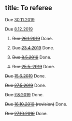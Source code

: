 title: To referee
---
Due [30.11.2019](pitrik2019)

Due [8.12.2019](podsedkowska2019)




1. <del>Due [26.1.2019](gour2019)</del> Done.

1. <del>Due [23.4.2019](molnar2019)</del> Done.

2. <del>Due [8.5.2019](labuschagne2019)</del> Done.

3. <del>Due [25.5. 2019](haapasalo2019)</del> Done.

<del>Due [15.6.2019](aray2019)</del>  Done.

<del>Due [27.5.2019](gzyl2019)</del> Done.

<del>Due [7.8.2019](carlen2019)</del> Done.

<del>Due [16.10.2019](carlen2019) (revision)</del>  Done.

<del>Due [27.10.2019](shahbazi2019)</del> Done.